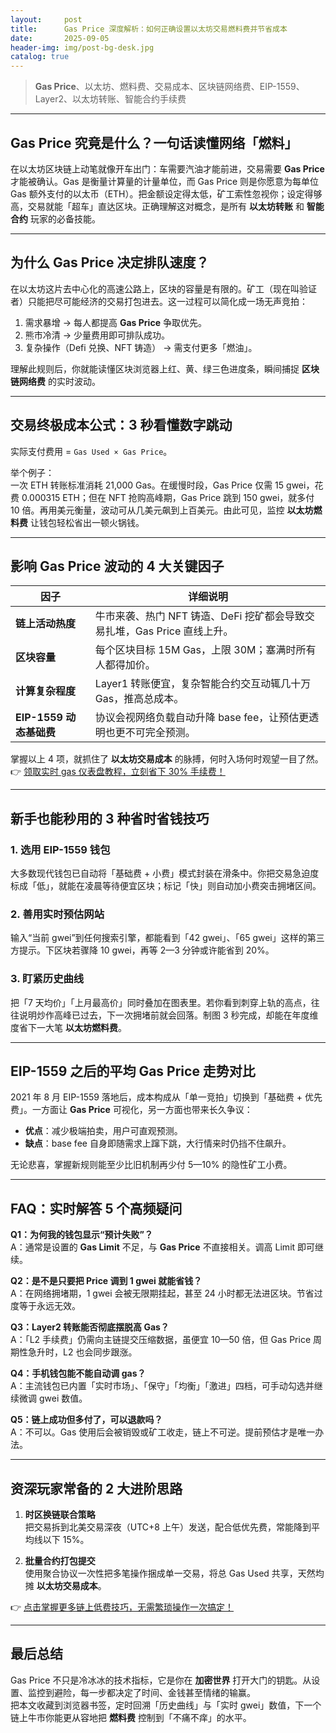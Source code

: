 ```yaml
---
layout:     post
title:      Gas Price 深度解析：如何正确设置以太坊交易燃料费并节省成本
date:       2025-09-05
header-img: img/post-bg-desk.jpg
catalog: true
---
```


> **Gas Price**、以太坊、燃料费、交易成本、区块链网络费、EIP-1559、Layer2、以太坊转账、智能合约手续费

---

## Gas Price 究竟是什么？一句话读懂网络「燃料」
在以太坊区块链上动笔就像开车出门：车需要汽油才能前进，交易需要 **Gas Price** 才能被确认。Gas 是衡量计算量的计量单位，而 Gas Price 则是你愿意为每单位 Gas 额外支付的以太币（ETH）。把金额设定得太低，矿工索性忽视你；设定得够高，交易就能「超车」直达区块。正确理解这对概念，是所有 **以太坊转账** 和 **智能合约** 玩家的必备技能。

---

## 为什么 Gas Price 决定排队速度？
在以太坊这片去中心化的高速公路上，区块的容量是有限的。矿工（现在叫验证者）只能把尽可能经济的交易打包进去。这一过程可以简化成一场无声竞拍：

1. 需求暴增 → 每人都提高 **Gas Price** 争取优先。
2. 熊市冷清 → 少量费用即可排队成功。
3. 复杂操作（Defi 兑换、NFT 铸造） → 需支付更多「燃油」。

理解此规则后，你就能读懂区块浏览器上红、黄、绿三色进度条，瞬间捕捉 **区块链网络费** 的实时波动。

---

## 交易终极成本公式：3 秒看懂数字跳动
实际支付费用 = `Gas Used × Gas Price`。

举个例子：  
一次 ETH 转账标准消耗 21,000 Gas。在缓慢时段，Gas Price 仅需 15 gwei，花费 0.000315 ETH；但在 NFT 抢购高峰期，Gas Price 跳到 150 gwei，就多付 10 倍。再用美元衡量，波动可从几美元飙到上百美元。由此可见，监控 **以太坊燃料费** 让钱包轻松省出一顿火锅钱。

---

## 影响 Gas Price 波动的 4 大关键因子

| 因子 | 详细说明 |
|----|----|
| **链上活动热度** | 牛市来袭、热门 NFT 铸造、DeFi 挖矿都会导致交易扎堆，Gas Price 直线上升。 |
| **区块容量** | 每个区块目标 15M Gas，上限 30M；塞满时所有人都得加价。 |
| **计算复杂程度** | Layer1 转账便宜，复杂智能合约交互动辄几十万 Gas，推高总成本。 |
| **EIP-1559 动态基础费** | 协议会视网络负载自动升降 base fee，让预估更透明也更不可完全预测。 |

掌握以上 4 项，就抓住了 **以太坊交易成本** 的脉搏，何时入场何时观望一目了然。👉 [领取实时 gas 仪表盘教程，立刻省下 30% 手续费！](https://okxdog.com/)

---

## 新手也能秒用的 3 种省时省钱技巧

### 1. 选用 **EIP-1559 钱包**
大多数现代钱包已自动将「基础费 + 小费」模式封装在滑条中。你把交易急迫度标成「低」，就能在凌晨等待便宜区块；标记「快」则自动加小费突击拥堵区间。

### 2. 善用实时预估网站
输入“当前 gwei”到任何搜索引擎，都能看到「42 gwei」、「65 gwei」这样的第三方提示。下区块若骤降 10 gwei，再等 2—3 分钟或许能省到 20%。

### 3. 盯紧历史曲线
把「7 天均价」「上月最高价」同时叠加在图表里。若你看到刺穿上轨的高点，往往说明炒作高峰已过去，下一次拥堵前就会回落。制图 3 秒完成，却能在年度维度省下一大笔 **以太坊燃料费**。

---

## EIP-1559 之后的平均 Gas Price 走势对比
2021 年 8 月 EIP-1559 落地后，成本构成从「单一竞拍」切换到「基础费 + 优先费」。一方面让 **Gas Price** 可视化，另一方面也带来长久争议：

- **优点**：减少极端拍卖，用户可直观预测。
- **缺点**：base fee 自身即随需求上蹿下跳，大行情来时仍挡不住飙升。

无论悲喜，掌握新规则能至少比旧机制再少付 5—10% 的隐性矿工小费。

---

## FAQ：实时解答 5 个高频疑问

**Q1：为何我的钱包显示“预计失败”？**  
A：通常是设置的 **Gas Limit** 不足，与 **Gas Price** 不直接相关。调高 Limit 即可继续。

**Q2：是不是只要把 Price 调到 1 gwei 就能省钱？**  
A：在网络拥堵期，1 gwei 会被无限期挂起，甚至 24 小时都无法进区块。节省过度等于永远无效。

**Q3：Layer2 转账能否彻底摆脱高 Gas？**  
A：「L2 手续费」仍需向主链提交压缩数据，虽便宜 10—50 倍，但 Gas Price 周期性急升时，L2 也会同步跟涨。

**Q4：手机钱包能不能自动调 gas？**  
A：主流钱包已内置「实时市场」、「保守」「均衡」「激进」四档，可手动勾选并继续微调 gwei 数值。

**Q5：链上成功但多付了，可以退款吗？**  
A：不可以。Gas 使用后会被销毁或矿工收走，链上不可逆。提前预估才是唯一办法。

---

## 资深玩家常备的 2 大进阶思路

1. **时区换链联合策略**  
   把交易拆到北美交易深夜（UTC+8 上午）发送，配合低优先费，常能降到平均线以下 15%。

2. **批量合约打包提交**  
   使用聚合协议一次性把多笔操作捆成单一交易，将总 Gas Used 共享，天然均摊 **以太坊交易成本**。

👉 [点击掌握更多链上低费技巧，无需繁琐操作一次搞定！](https://okxdog.com/)

---

## 最后总结
Gas Price 不只是冷冰冰的技术指标，它是你在 **加密世界** 打开大门的钥匙。从设置、监控到避险，每一步都决定了时间、金钱甚至情绪的输赢。  
把本文收藏到浏览器书签，定时回溯「历史曲线」与「实时 gwei」数值，下一个链上牛市你能更从容地把 **燃料费** 控制到「不痛不痒」的水平。